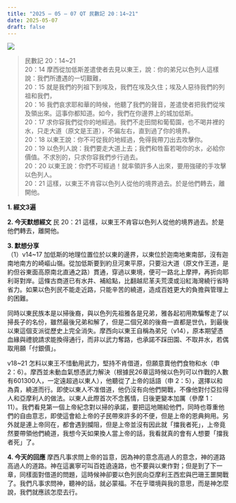 ```yaml
---
title: "2025 – 05 – 07 QT 民數記 20：14~21"
date: 2025-05-07
draft: false
---
```


![](/images/qt.jpg)
> 民數記 20：14\~21  
> 20：14 摩西從加低斯差遣使者去見以東王，說：你的弟兄以色列人這樣說：我們所遭遇的一切艱難，  
> 20：15 就是我們的列祖下到埃及，我們在埃及久住；埃及人惡待我們的列祖和我們，  
> 20：16 我們哀求耶和華的時候，他聽了我們的聲音，差遣使者把我們從埃及領出來。這事你都知道。如今，我們在你邊界上的城加低斯。  
> 20：17 求你容我們從你的地經過。我們不走田間和葡萄園，也不喝井裡的水，只走大道（原文是王道），不偏左右，直到過了你的境界。  
> 20：18 以東王說：你不可從我的地經過，免得我帶刀出去攻擊你。  
> 20：19 以色列人說：我們要走大道上去；我們和牲畜若喝你的水，必給你價值。不求別的，只求你容我們步行過去。  
> 20：20 以東王說：你們不可經過！就率領許多人出來，要用強硬的手攻擊以色列人。  
> 20：21 這樣，以東王不肯容以色列人從他的境界過去。於是他們轉去，離開他。  



**1. 經文3遍**

**2. 今天默想經文**
民 20：21 這樣，以東王不肯容以色列人從他的境界過去。於是他們轉去，離開他。  

**3. 默想分享**  
（1）v14\~17 加低斯的地理位置位於以東的邊界，以東位於迦南地東南部，沒有迦南地南方的崎嶇山嶺。從加低斯要到約旦河東平原，只要沿大道（原文作王道，是約但谷東面高原南北直通之路）貫通，穿過以東境，便可一路北上摩押，再折向耶利哥對岸。這條古商道已有水井、補給點，比翻越尼革夫荒漠或沿紅海灣繞行省時省力。如果以色列民不能走近路，只能辛苦的繞道，造成百姓更大的負擔與管理上的困難。

同時以東民族本是以掃後裔，與以色列先祖雅各是兄弟，雅各起初用欺騙奪走了以掃長子的名份，雖然最後兄弟和解了，但是二個兄弟的後裔一直都是世仇，到最後以東這個支派從歷史上完全消失。摩西向以東王自稱為弟兄（v14），原本期望憑血緣與禮貌請求能換得通行，而非以武力奪路，也承諾不踩田園、不取井水，若偶取用願「付銀價」。

v18\~21 怎料以東王不惜動用武力，堅持不肯借道，但願意賣他們食物和水（申 2：6）。摩西並未動血氣想憑武力解決（根據民26章這時候以色列可以作戰的人數有601300人，一定遠超過以東人），他聽從了上帝的話語（申 2：5），選擇以和為貴，繞道而行。即使以東人不准借道，他仍沒有向他們開戰，不像他對付亞拉得人和亞摩利人的做法。以東人此際首次不念舊情，日後更變本加厲（參摩 1：11）。我們看見第一個上帝紀念對以掃的承諾，要把這地賜給他們，同時也尊重他們的自由意志，即使這會給上帝的子民帶來許多的不便，但是上帝的恩典夠用。另外就是連上帝同在，都會遇到攔阻，但是上帝並沒有因此就「擋我者死」，上帝竟然要帶領他們繞道，我想今天如果換人當上帝的話，我看就真的會有人想要「擋我者死」了。

**4. 今天的回應**
摩西凡事求問上帝的旨意，因為神的意念高過人的意念，神的道路高過人的道路。神在這裏寧可叫百姓遶遠路，也不要與以東作對；但是到了下一章，同樣面對借道的問題，這時候神卻要以色列民向亞摩利王西宏與巴珊王噩開戰了。我們凡事求問神，聽神的話，就必蒙福。不在乎環境與我的意思，而是神怎麼說，我們就應該怎麼去行。

